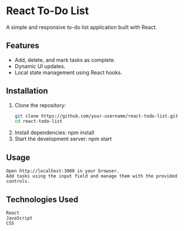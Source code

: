 # React To-Do List

A simple and responsive to-do list application built with React.

## Features

- Add, delete, and mark tasks as complete.
- Dynamic UI updates.
- Local state management using React hooks.

## Installation

1. Clone the repository:
   ```bash
   git clone https://github.com/your-username/react-todo-list.git
   cd react-todo-list
2. Install dependencies:
   npm install
3. Start the development server:
   npm start

## Usage

    Open http://localhost:3000 in your browser.
    Add tasks using the input field and manage them with the provided controls.

## Technologies Used

    React
    JavaScript
    CSS
